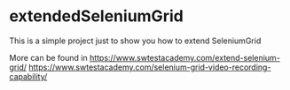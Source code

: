 # extendedSeleniumGrid
This is a simple project just to show you how to extend SeleniumGrid

More can be found in
https://www.swtestacademy.com/extend-selenium-grid/
https://www.swtestacademy.com/selenium-grid-video-recording-capability/
